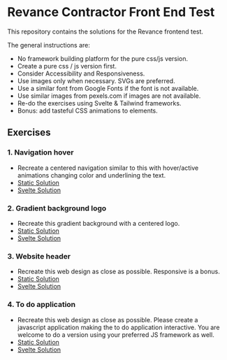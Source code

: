 # Revance Contractor Front End Test

This repository contains the solutions for the Revance frontend test.

The general instructions are:

-   No framework building platform for the pure css/js version.
-   Create a pure css / js version first.
-   Consider Accessibility and Responsiveness.
-   Use images only when necessary. SVGs are preferred.
-   Use a similar font from Google Fonts if the font is not available.
-   Use similar images from pexels.com if images are not available.
-   Re-do the exercises using Svelte & Tailwind frameworks.
-   Bonus: add tasteful CSS animations to elements.

## Exercises

### 1. Navigation hover

-   Recreate a centered navigation similar to this with hover/active animations changing color and underlining the text.
-   <a href="https://martinemanuelmaldonado93.github.io/revance-svitla-frontend-challenge/1.%20Navigation%20hover/" target="_blank">Static Solution</a>
-   <a href="https://revance-svitla-frontend-challenge.vercel.app/" target="_blank">Svelte Solution</a>

### 2. Gradient background logo

-   Recreate this gradient background with a centered logo.
-   <a href="https://martinemanuelmaldonado93.github.io/revance-svitla-frontend-challenge/2.%20Gradient%20background%20logo/index.html" target="_blank">Static Solution</a>
-   <a href="https://revance-svitla-frontend-challenge-o.vercel.app/" target="_blank">Svelte Solution</a>

### 3. Website header

-   Recreate this web design as close as possible. Responsive is a bonus.
-   <a href="https://martinemanuelmaldonado93.github.io/revance-svitla-frontend-challenge/3.%20Website%20header/index.html" target="_blank">Static Solution</a>
-   <a href="https://revance-svitla-frontend-challenge-4.vercel.app/" target="_blank">Svelte Solution</a>

### 4. To do application

-   Recreate this web design as close as possible. Please create a javascript application making the to do application interactive. You are welcome to do a version using your preferred JS framework as well.
-   <a href="https://martinemanuelmaldonado93.github.io/revance-svitla-frontend-challenge/4.Todo-application/index.html" target="_blank">Static Solution</a>
-   <a href="https://revance-svitla-frontend-challenge-j.vercel.app/" target="_blank">Svelte Solution</a>